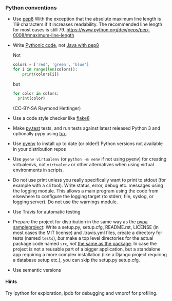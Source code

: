 ### Python conventions

* Use [pep8](https://www.python.org/dev/peps/pep-0008/)
  With the exception that the absolute maximum line length is 119 characters
  if it increases readability. The recommended line length for most cases is
  still 79.
  https://www.python.org/dev/peps/pep-0008/#maximum-line-length

* Write [Pythonic code](https://speakerdeck.com/pyconslides/transforming-code-into-beautiful-idiomatic-python-by-raymond-hettinger-1),
  not [Java with pep8](https://www.youtube.com/watch?v=wf-BqAjZb8M)

  Not

  ```python
  colors = ['red', 'green', 'blue']
  for i in range(len(colors)):
      print(colors[i])
  ```

  but

  ```python
  for color in colors:
    print(color)
  ```
  (CC-BY-SA Raymond Hettinger)

* Use a code style checker like [flake8](https://pypi.python.org/pypi/flake8)

* Make [py.test](https://docs.pytest.org/en/latest/) tests,
  and run tests against latest released Python 3 and optionally pypy
  using [tox](https://tox.readthedocs.io/en/latest/).

* Use [pyenv](https://github.com/pyenv/pyenv) to install up to date (or older!) Python versions not available in your distribution repos

* Use `pyenv virtualenv` (or `python -m venv` if not using pyenv) for creating virtualenvs, not `virtualenv` or other alternatives when using virtual environments in scripts.

* Do not use print unless you really specifically want to print to stdout
  (for example with a cli tool).
  Write status, error, debug etc. messages using the logging module.
  This allows a main program using the code from elsewhere to configure
  the logging target (to stderr, file, syslog, or logging server).
  Do not use the warnings module.

* Use Travis for automatic testing

* Prepare the project for distribution in the same way as the
  [pypa sampleproject](https://github.com/pypa/sampleproject):
  Write a setup.py, setup.cfg, README.rst,
  LICENSE (in most cases the MIT license)
  and .travis.yml files,
  create a directory for tests (named `tests`),
  *but* make a top level directories for the actual package code
  named `src`, *not* [the same as the package](https://blog.ionelmc.ro/2014/05/25/python-packaging/#the-structurehttps://blog.ionelmc.ro/2014/05/25/python-packaging/#the-structure).
  In case the project is not a reusable part of a bigger application,
  but a standalone app requiring a more complex installation
  (like a Django project requiring a database setup etc.),
  you can skip the setup.py setup.cfg.

* Use semantic versions

#### Hints

Try ipython for exploration, ipdb for debugging and vmprof for profiling.
